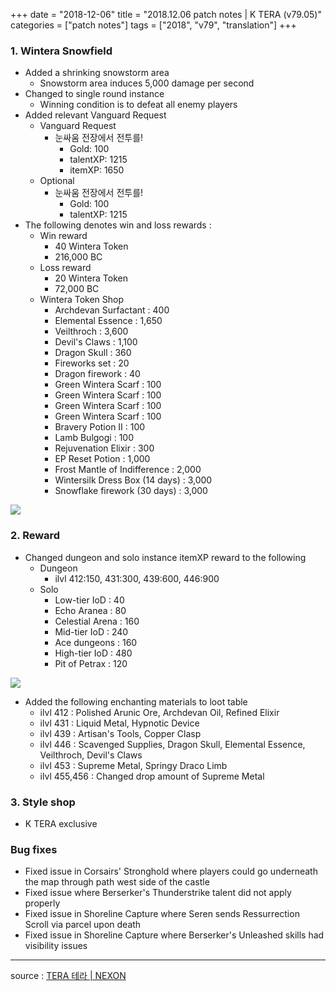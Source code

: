 +++
date = "2018-12-06"
title = "2018.12.06 patch notes | K TERA (v79.05)"
categories = ["patch notes"]
tags = ["2018", "v79", "translation"]
+++

### 1. Wintera Snowfield
- Added a shrinking snowstorm area
  - Snowstorm area induces 5,000 damage per second
- Changed to single round instance
  - Winning condition is to defeat all enemy players
- Added relevant Vanguard Request
  - Vanguard Request
    - 눈싸움 전장에서 전투를!
      - Gold: 100
      - talentXP: 1215
      - itemXP: 1650
  - Optional
    - 눈싸움 전장에서 전투를!
      - Gold: 100
      - talentXP: 1215
- The following denotes win and loss rewards :
  - Win reward
    - 40 Wintera Token
    - 216,000 BC
  - Loss reward
    - 20 Wintera Token
    - 72,000 BC
  - Wintera Token Shop
    - Archdevan Surfactant : 400
    - Elemental Essence : 1,650
    - Veilthroch : 3,600
    - Devil's Claws : 1,100
    - Dragon Skull : 360
    - Fireworks set : 20
    - Dragon firework : 40
    - Green Wintera Scarf : 100
    - Green Wintera Scarf : 100
    - Green Wintera Scarf : 100
    - Green Wintera Scarf : 100
    - Bravery Potion II : 100
    - Lamb Bulgogi : 100
    - Rejuvenation Elixir : 300
    - EP Reset Potion : 1,000
    - Frost Mantle of Indifference : 2,000
    - Wintersilk Dress Box (14 days) : 3,000
    - Snowflake firework (30 days) : 3,000

![](/images/patch/v79-05_1.png)

### 2. Reward
- Changed dungeon and solo instance itemXP reward to the following
  - Dungeon
    - ilvl 412:150, 431:300, 439:600, 446:900
  - Solo
    - Low-tier IoD : 40
    - Echo Aranea : 80
    - Celestial Arena : 160
    - Mid-tier IoD : 240
    - Ace dungeons : 160
    - High-tier IoD : 480
    - Pit of Petrax : 120

![](/images/patch/v79-05_2.png)

- Added the following enchanting materials to loot table
  - ilvl 412 : Polished Arunic Ore, Archdevan Oil, Refined Elixir
  - ilvl 431 : Liquid Metal, Hypnotic Device
  - ilvl 439 : Artisan's Tools, Copper Clasp
  - ilvl 446 : Scavenged Supplies, Dragon Skull, Elemental Essence, Veilthroch, Devil's Claws
  - ilvl 453 : Supreme Metal, Springy Draco Limb
  - ilvl 455,456 : Changed drop amount of Supreme Metal

### 3. Style shop
- K TERA exclusive

### Bug fixes
- Fixed issue in Corsairs' Stronghold where players could go underneath the map through path west side of the castle
- Fixed issue where Berserker's Thunderstrike talent did not apply properly
- Fixed issue in Shoreline Capture where Seren sends Ressurrection Scroll via parcel upon death
- Fixed issue in Shoreline Capture where Berserker's Unleashed skills had visibility issues

----

source : [TERA 테라 | NEXON](http://tera.nexon.com/news/update/view.aspx?n4articlesn=368)
